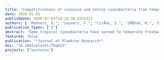 ```yaml
---
title: "Competitiveness of invasive and native cyanobacteria from temperate freshwaters under various light and temperature conditions"
date: 2010-01-01
publishDate: 2020-07-03T20:16:38.633431Z
authors: [ "Mehnert, G.", "Leunert, F.", "CirÃ©s, S.", "JÃ¶hnk, K.", "RÃ¼cker, J.", "Nixdorf, B.", "Wiedner, C." ]
publication_types: ["2"]
abstract: "Some tropical cyanobacteria have spread to temperate freshwaters during the last decades. To evaluate their further development in temperate lakes, we studied the temperature- and light-dependent growth of three invasive (Cylindrospermopsis raciborskii, Anabaena bergii and Aphanizomenon aphanizomenoides) and three native (Aphanizomenon gracile, Aphanizomenon flos-aquae and Anabaena macrospora) cyanobacterial species (Nostocales) from German lakes. We also included one potentially invasive (Aphanizomenon ovalisporum) Nostocales species. We conducted semi-continuous culture experiments and a microcosm experiment along a natural light gradient. Temperature data were used to design a model to simulate the development of selected species according to three temperature scenarios (past, present and future). Native species had significantly higher growth rates than invasive species and the potential invader A. ovalisporum at low temperatures (<= 10 °C), while the opposite was true at high temperatures (>= 35 °C). Maximum growth rates of A. ovalisporum, A. aphanizomenoides and C. raciborskii were clearly higher than those of A. bergii and the native species. Regarding light-dependent growth, significant differences were found between single species but not between all native and invasive species. The model simulation demonstrates a shift in dominance from the native A. gracile in the historic scenario to C. raciborskii populations in the future scenario, in which also the potential invader A. ovalisporum is able to establish populations in temperate lakes. Our findings suggest that any further temperature increase would promote the growth and development of Nostocales species in general, and that of the invasive species in particular, and would enable a more northward expansion of A. ovalisporum."
featured: false
publication: "*Journal of Plankton Research*"
doi: "10.1093/plankt/fbq033"
projects: ["nostotox"]
---
```


